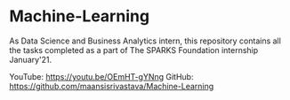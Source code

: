 # Machine-Learning
As Data Science and Business Analytics intern, this repository contains all the tasks completed as a part of The SPARKS Foundation internship January'21.

YouTube: https://youtu.be/OEmHT-gYNng
GitHub: https://github.com/maansisrivastava/Machine-Learning

